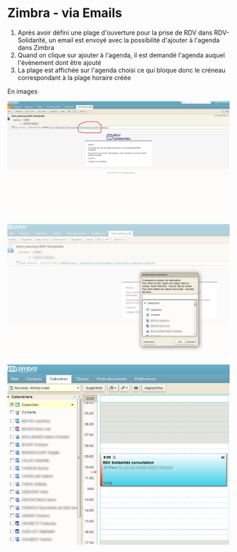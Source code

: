 # Zimbra - via Emails

1. Après avoir défini une plage d'ouverture pour la prise de RDV dans RDV-Solidarité, un email est envoyé avec la possibilité d'ajouter à l'agenda dans Zimbra
2. Quand on clique sur ajouter à l'agenda, il est demandé l'agenda auquel l'évènement dont être ajouté
3. La plage est affichée sur l'agenda choisi ce qui bloque donc le créneau correspondant à la plage horaire créée

En images   

![](../../.gitbook/assets/76201480-9e5c0780-61f3-11ea-921a-2de6f5884518.png)

![](../../.gitbook/assets/76201596-c9465b80-61f3-11ea-9c43-4c600ccb99c2.png)

![](../../.gitbook/assets/76201489-a1ef8e80-61f3-11ea-96c4-7eb48ee221ca.png)

